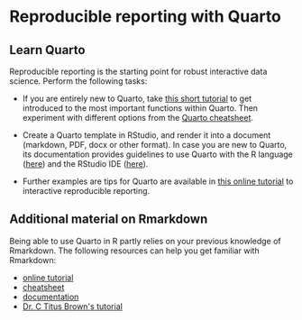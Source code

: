 # Reproducible reporting with Quarto

## Learn Quarto

Reproducible reporting is the starting point for robust interactive
data science. Perform the following tasks:

 * If you are entirely new to Quarto, take
   [this short tutorial](https://quarto.org/docs/get-started/hello/rstudio.html)
   to get introduced to the most important functions within Quarto.
   Then experiment with different options from the
   [Quarto cheatsheet](https://res.cloudinary.com/dyd911kmh/image/upload/v1676540721/Marketing/Blog/Quarto_Cheat_Sheet.pdf).

 * Create a Quarto template in RStudio, and render it into a
   document (markdown, PDF, docx or other format). In case you are new
   to Quarto, its documentation provides guidelines to use Quarto with the
   R language ([here](https://quarto.org/docs/computations/r.html))
   and the RStudio IDE ([here](https://quarto.org/docs/tools/rstudio.html)).

 * Further examples are tips for Quarto are available in [this online tutorial](https://appsilon.com/r-quarto-tutorial/)
   to interactive reproducible reporting.

## Additional material on Rmarkdown

Being able to use Quarto in R partly relies on your previous knowledge of Rmarkdown. The following resources can help you get familiar with Rmarkdown:

 * [online tutorial](https://www.markdowntutorial.com/)
 * [cheatsheet](https://www.rstudio.com/wp-content/uploads/2015/02/rmarkdown-cheatsheet.pdf)
 * [documentation](https://rmarkdown.rstudio.com/lesson-1.html)
 * [Dr. C Titus Brown's tutorial](https://rpubs.com/marschmi/RMarkdown)

